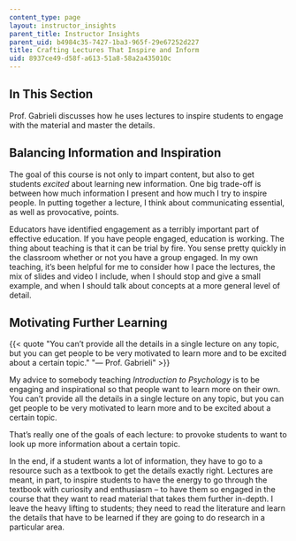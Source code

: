 ```yaml
---
content_type: page
layout: instructor_insights
parent_title: Instructor Insights
parent_uid: b4984c35-7427-1ba3-965f-29e67252d227
title: Crafting Lectures That Inspire and Inform
uid: 8937ce49-d58f-a613-51a8-58a2a435010c
---
```


In This Section
---------------

Prof. Gabrieli discusses how he uses lectures to inspire students to engage with the material and master the details.

Balancing Information and Inspiration
-------------------------------------

The goal of this course is not only to impart content, but also to get students _excited_ about learning new information. One big trade-off is between how much information I present and how much I try to inspire people. In putting together a lecture, I think about communicating essential, as well as provocative, points. 

Educators have identified engagement as a terribly important part of effective education. If you have people engaged, education is working. The thing about teaching is that it can be trial by fire. You sense pretty quickly in the classroom whether or not you have a group engaged. In my own teaching, it’s been helpful for me to consider how I pace the lectures, the mix of slides and video I include, when I should stop and give a small example, and when I should talk about concepts at a more general level of detail. 

Motivating Further Learning
---------------------------

{{< quote "You can’t provide all the details in a single lecture on any topic, but you can get people to be very motivated to learn more and to be excited about a certain topic." "— Prof. Gabrieli" >}}

My advice to somebody teaching _Introduction_ _to Psychology_ is to be engaging and inspirational so that people want to learn more on their own. You can’t provide all the details in a single lecture on any topic, but you can get people to be very motivated to learn more and to be excited about a certain topic.

That’s really one of the goals of each lecture: to provoke students to want to look up more information about a certain topic.

In the end, if a student wants a lot of information, they have to go to a resource such as a textbook to get the details exactly right. Lectures are meant, in part, to inspire students to have the energy to go through the textbook with curiosity and enthusiasm – to have them so engaged in the course that they want to read material that takes them further in-depth. I leave the heavy lifting to students; they need to read the literature and learn the details that have to be learned if they are going to do research in a particular area.